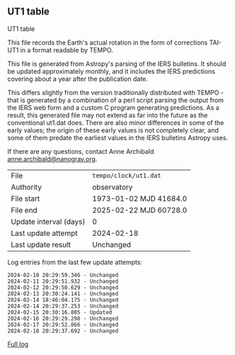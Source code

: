 
## UT1 table

UT1 table

This file records the Earth's actual rotation in the form of
corrections TAI-UT1 in a format readable by TEMPO.

This file is generated from Astropy's parsing of the IERS
bulletins. It should be updated approximately monthly, and it
includes the IERS predictions covering about a year after the
publication date.

This differs slightly from the version traditionally distributed
with TEMPO - that is generated by a combination of a perl script
parsing the output from the IERS web form and a custom C program
generating predictions. As a result, this generated file may not
extend as far into the future as the conventional ut1.dat does.
There are also minor differences in some of the early values; the
origin of these early values is not completely clear, and some of
them predate the earliest values in the IERS bulletins Astropy uses.

If there are any questions, contact Anne Archibald
<anne.archibald@nanograv.org>.

|     |     |
|:--- |:--- |
| File | `tempo/clock/ut1.dat` |
| Authority | observatory |
| File start | 1973-01-02 MJD 41684.0 |
| File end | 2025-02-22 MJD 60728.0 |
| Update interval (days) | 0 |
| Last update attempt | 2024-02-18 |
| Last update result | Unchanged |

Log entries from the last few update attempts:
```
2024-02-10 20:29:59.346 - Unchanged
2024-02-11 20:29:51.932 - Unchanged
2024-02-12 20:29:50.629 - Unchanged
2024-02-13 20:30:24.141 - Unchanged
2024-02-14 18:46:04.175 - Unchanged
2024-02-14 20:29:37.253 - Unchanged
2024-02-15 20:30:16.805 - Updated
2024-02-16 20:29:29.298 - Unchanged
2024-02-17 20:29:52.866 - Unchanged
2024-02-18 20:29:37.692 - Unchanged
```
[Full log](https://raw.githubusercontent.com/ipta/pulsar-clock-corrections/main/log/tempo/clock/ut1.dat.log)
